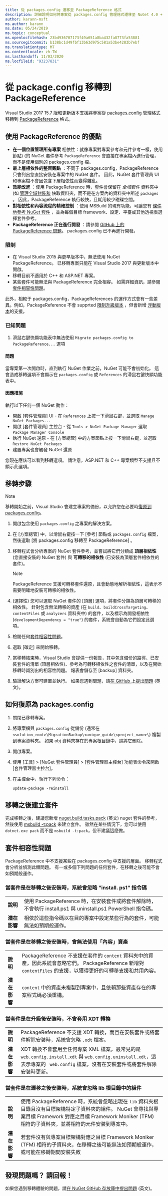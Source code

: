 ```yaml
---
title: 從 packages.config 遷移至 PackageReference 格式
description: 詳細說明如何將專案從 packages.config 管理格式遷移至 NuGet 4.0 + 和 VS2017 和 .NET Core 2.0 所支援的 PackageReference
author: karann-msft
ms.author: karann
ms.date: 05/24/2019
ms.topic: conceptual
ms.openlocfilehash: 23bd936707173f49a651a8ba432fa8773fa53881
ms.sourcegitcommit: b138bc1d49fbf13b63d975c581a53be4283b7ebf
ms.translationtype: MT
ms.contentlocale: zh-TW
ms.lasthandoff: 11/03/2020
ms.locfileid: "93237831"
---
```

# <a name="migrate-from-packagesconfig-to-packagereference"></a>從 package.config 移轉到 PackageReference

Visual Studio 2017 15.7 版和更新版本支援將專案從 [packages.config](../reference/packages-config.md) 管理格式移轉到 [PackageReference](../consume-packages/Package-References-in-Project-Files.md) 格式。

## <a name="benefits-of-using-packagereference"></a>使用 PackageReference 的優點

* **在一個位置管理所有專案** 相依性：就像專案對專案參考和元件參考一樣，使用節點)  (的 NuGet 套件參考 `PackageReference` 會直接在專案檔內進行管理，而不是使用個別的 packages.config 檔。
* **最上層相依性的整齊觀點** ：不同于 packages.config，PackageReference 只會列出您直接安裝在專案中的 NuGet 套件。 因此，NuGet 套件管理員 UI 和專案檔不會因包含下層相依性而變得雜亂。
* **效能改進** ：使用 PackageReference 時，套件會保留在 *全域套件* 資料夾中 (如 [管理全域封裝和](../consume-packages/managing-the-global-packages-and-cache-folders.md) 快取資料夾，而不是在方案內的資料夾中所述 `packages` 。 因此，PackageReference 執行較快，且耗用較少磁碟空間。
* **對相依性和內容流程的精確控制** ：使用 MSBuild 的現有功能，可讓您有 [條件地參考 NuGet 套件](../consume-packages/Package-References-in-Project-Files.md#adding-a-packagereference-condition) ，並為每個目標 framework、設定、平臺或其他透視表選擇套件參考。
* **PackageReference 正在進行開發** ：請參閱 [GitHub 上的 PackageReference 問題](https://aka.ms/nuget-pr-improvements)。 packages.config 已不再進行開發。

### <a name="limitations"></a>限制

* 在 Visual Studio 2015 與更早版本中，無法使用 NuGet PackageReference。 已移轉專案只能在 Visual Studio 2017 與更新版本中開啟。
* 移轉目前不適用於 C++ 和 ASP.NET 專案。
* 某些套件可能無法與 PackageReference 完全相容。 如需詳細資訊，請參閱[套件相容性問題](#package-compatibility-issues)。

此外，相較于 packages.config，PackageReferences 的運作方式會有一些差異。例如，PackageReference 不會 supprted [限制升級版本](../consume-packages/reinstalling-and-updating-packages.md#constraining-upgrade-versions) ，但會新增 [浮動版本](../consume-packages/package-references-in-project-files.md#floating-versions)的支援。

### <a name="known-issues"></a>已知問題

1. 滑鼠右鍵快顯功能表中無法使用 `Migrate packages.config to PackageReference...` 選項 

#### <a name="issue"></a>問題 
 
當專案第一次開啟時，直到執行 NuGet 作業之前，NuGet 可能不會初始化。 這會造成移轉選項不會顯示在 `packages.config` 或 `References` 的滑鼠右鍵快顯功能表中。 

#### <a name="workaround"></a>因應措施 

執行以下任何一個 NuGet 動作： 
* 開啟 [套件管理員] UI - 在 `References` 上按一下滑鼠右鍵，並選取 `Manage NuGet Packages...` 
* 開啟 [套件管理員] 主控台 - 從 `Tools > NuGet Package Manager` 選取 `Package Manager Console` 
* 執行 NuGet 還原 - 在 [方案總管] 中的方案節點上按一下滑鼠右鍵，並選取 `Restore NuGet Packages` 
* 建置專案也會觸發 NuGet 還原 

您現在應該可以看到移轉選項。 請注意，ASP.NET 和 C++ 專案類型不支援且不顯示此選項。 

## <a name="migration-steps"></a>移轉步驟

> [!Note]
> 移轉開始之前，Visual Studio 會建立專案的備份，以允許您在必要時[復原到 packages.config](#how-to-roll-back-to-packagesconfig)。

1. 開啟包含使用 `packages.config` 之專案的解決方案。

1. 在 [方案總管]  中，以滑鼠右鍵按一下 [參考]  節點或 `packages.config` 檔案，然後選取 [將 packages.config 移轉至 PackageReference]  。

1. 移轉程式會分析專案的 NuGet 套件參考，並嘗試將它們分類成 **頂層相依性** (您直接安裝的 NuGet 套件) 與 **可轉移的相依性** (已安裝為頂層套件相依性的套件)。

   > [!Note]
   > PackageReference 支援可轉移套件還原，且會動態地解析相依性，這表示不需要明確地安裝可轉移的相依性。

1. (選擇性) 您可以選取 NuGet 套件的 [頂層]  選項，將套件分類為頂層可轉移的相依性。 針對包含無法轉移的資產 (在 `build`、`buildCrossTargeting`、`contentFiles` 或 `analyzers` 資料夾中) 的套件，以及標示為開發相依性 (`developmentDependency = "true"`) 的套件，系統會自動為它們設定此選項。

1. 檢閱任何[套件相容性問題](#package-compatibility-issues)。

1. 選取 [確定]  來開始移轉。

1. 當移轉結束時，Visual Studio 會提供一份報告，其中包含備份的路徑、已安裝套件的清單 (頂層相依性)、參考為可轉移相依性之套件的清單，以及在開始移轉時識別出的相容性問題。 報表會儲存至 [backup] 資料夾。

1. 驗證解決方案可建置並執行。 如果您遇到問題，請[在 GitHub 上提出問題](https://github.com/NuGet/Home/issues/) \(英文\)。

## <a name="how-to-roll-back-to-packagesconfig"></a>如何復原為 packages.config

1. 關閉已移轉專案。

1. 將專案檔與 `packages.config` 從備份 (通常在 `<solution_root>\MigrationBackup\<unique_guid>\<project_name>\`) 複製到專案資料夾。 如果 obj 資料夾存在於專案根目錄中，請將它刪除。

1. 開啟專案。

1. 使用 [工具] > [NuGet 套件管理員] > [套件管理器主控台]  功能表命令來開啟 [套件管理器主控台]。

1. 在主控台中，執行下列命令：

   ```ps
   update-package -reinstall
   ```

## <a name="create-a-package-after-migration"></a>移轉之後建立套件

完成移轉之後，建議您新增 [nuget.build.tasks.pack](https://www.nuget.org/packages/nuget.build.tasks.pack) \(英文\) nuget 套件的參考，然後使用 [msbuild -t:pack](../reference/msbuild-targets.md#pack-target) 來建立套件。 雖然在某些情況下，您可以使用 `dotnet.exe pack` 而不是 `msbuild -t:pack`，但不建議這麼做。

## <a name="package-compatibility-issues"></a>套件相容性問題

PackageReference 中不支援某些在 packages.config 中支援的層面。 移轉程式會分析並偵測此類問題。 有一或多個下列問題的任何套件，在移轉之後可能不會如預期般運作。

### <a name="installps1-scripts-are-ignored-when-the-package-is-installed-after-the-migration"></a>當套件是在移轉之後安裝時，系統會忽略 "install. ps1" 指令碼

| | |
| --- | --- |
| **說明** | 使用 PackageReference 時，在安裝套件或將套件解除時，不會執行 install.ps1 與 uninstall.ps1 PowerShell 指令碼。 |
| **潛在影響** | 相依於這些指令碼以在目的專案中設定某些行為的套件，可能無法如預期般運作。 |

### <a name="content-assets-are-not-available-when-the-package-is-installed-after-the-migration"></a>當套件是在移轉之後安裝時，會無法使用「內容」資產

| | |
| --- | --- |
| **說明** | PackageReference 不支援在套件的 `content` 資料夾中的資產，因此系統會忽略它們。 PackageReference 新增對 `contentFiles` 的支援，以獲得更好的可轉移支援和共用內容。  |
| **潛在影響** | `content` 中的資產未複製到專案中，且依賴那些資產存在的專案程式碼必須重構。  |

### <a name="xdt-transforms-are-not-applied-when-the-package-is-installed-after-the-upgrade"></a>當套件是在升級後安裝時，不會套用 XDT 轉換

| | |
| --- | --- |
| **說明** | PackageReference 不支援 XDT 轉換，而且在安裝套件或將套件解除安裝時，系統會忽略 `.xdt` 檔案。   |
| **潛在影響** | XDT 轉換不會套用至任何專案 XML 檔案，最常見的是 `web.config.install.xdt` 與 `web.config.uninstall.xdt`，這表示專案的 ` web.config` 檔案，沒有在安裝套件或將套件解除安裝時更新。 |

### <a name="assemblies-in-the-lib-root-are-ignored-when-the-package-is-installed-after-the-migration"></a>當套件是在遷移之後安裝時，系統會忽略 lib 根目錄中的組件

| | |
| --- | --- |
| **說明** | 使用 PackageReference 時，系統會忽略出現在 `lib` 資料夾根目錄且沒有目標架構特定子資料夾的組件。 NuGet 會尋找與專案目標 Framework 對應之目標 Framework Moniker (TFM) 相符的子資料夾，並將相符的元件安裝到專案中。 |
| **潛在影響** | 若套件沒有與專案目標架構對應之目標 Framework Moniker (TFM) 相符的子資料夾，在移轉之後可能無法如預期般運作，或可能在移轉期間安裝失敗 |

## <a name="found-an-issue-report-it"></a>發現問題嗎？ 請回報！

如果您遇到移轉體驗的問題，請[在 NuGet GitHub 存放庫中提出問題](https://github.com/NuGet/Home/issues/) \(英文\)。
